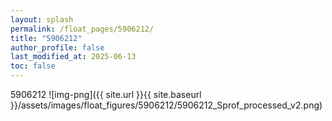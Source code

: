 ```yaml
---
layout: splash
permalink: /float_pages/5906212/
title: "5906212"
author_profile: false
last_modified_at: 2025-06-13
toc: false
---
```

 
5906212
![img-png]({{ site.url }}{{ site.baseurl }}/assets/images/float_figures/5906212/5906212_Sprof_processed_v2.png)